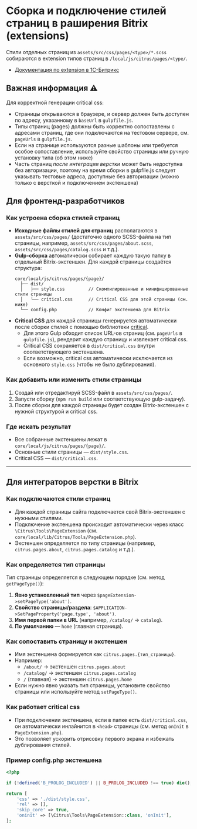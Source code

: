 # Сборка и подключение стилей страниц в раширения Bitrix (extensions)

Стили отделных страниц из `assets/src/css/pages/<type>/*.scss` собираются в extension типов страниц в `/local/js/citrus/pages/<type/`. 

- [Документация по extension в 1С-Битрикс](https://dev.1c-bitrix.ru/learning/course/index.php?COURSE_ID=43&LESSON_ID=11981)

## Важная информация ⚠️

Для корректной генерации critical css:

- Страницы открываются в браузере, и сервер должен быть доступен по адресу, указанному в `baseUrl` в `gulpfile.js`.
- Типы страниц (pages) должны быть корректно сопоставлены с адресами страниц, где они подключаются на тестовом сервере, см. `pageUrls` в `gulpfile.js`.
- Если на странице используются разные шаблоны или требуется особое сопоставление, используйте свойство страницы или ручную установку типа (об этом ниже)
- Часть страниц *после интеграции верстки* может быть недоступна без авторизации, поэтому на время сборки в gulpfile.js следует указывать тестовые адреса, доступные без авторизации (можно только с версткой и подключением экстеншена) 

## Для фронтенд-разработчиков

### Как устроена сборка стилей страниц

- **Исходные файлы стилей для страниц** располагаются в `assets/src/css/pages/` (достаточно одного SCSS-файла на тип страницы, например, `assets/src/css/pages/about.scss`, `assets/src/css/pages/catalog.scss` и т.д.).
- **Gulp-сборка** автоматически собирает каждую такую папку в отдельный Bitrix-экстеншен. Для каждой страницы создаётся структура:
  ```
  core/local/js/citrus/pages/{page}/
    ├── dist/
    │   ├── style.css         // Скомпилированные и минифицированные стили страницы
    │   └── critical.css      // Critical CSS для этой страницы (см. ниже)
    └── config.php            // Конфиг экстеншена для Bitrix
  ```
- **Critical CSS** для каждой страницы генерируется автоматически после сборки стилей с помощью библиотеки [critical](https://www.npmjs.com/package/critical).
  - Для этого Gulp обходит список URL-ов страниц (см. `pageUrls` в `gulpfile.js`), рендерит каждую страницу и извлекает critical css.
  - Critical CSS сохраняется в `dist/critical.css` внутри соответствующего экстеншена.
  - Если возможно, critical css автоматически исключается из основного `style.css` (чтобы не было дублирования).

### Как добавить или изменить стили страницы

1. Создай или отредактируй SCSS-файл в `assets/src/css/pages/`.
2. Запусти сборку (`npm run build` или соответствующую gulp-задачу).
3. После сборки для каждой страницы будет создан Bitrix-экстеншен с нужной структурой и critical css.

### Где искать результат

- Все собранные экстеншены лежат в `core/local/js/citrus/pages/{page}/`.
- Основные стили страницы — `dist/style.css`.
- Critical CSS — `dist/critical.css`.

---

## Для интеграторов верстки в Bitrix

### Как подключаются стили страниц

- Для каждой страницы сайта подключается свой Bitrix-экстеншен с нужными стилями.
- Подключение экстеншена происходит автоматически через класс `\Citrus\Tools\PageExtension` (см. `core/local/lib/Citrus/Tools/PageExtension.php`).
- Экстеншен определяется по типу страницы (например, `citrus.pages.about`, `citrus.pages.catalog` и т.д.).

### Как определяется тип страницы

Тип страницы определяется в следующем порядке (см. метод `getPageType()`):
1. **Явно установленный тип** через `$pageExtension->setPageType('about')`.
2. **Свойство страницы/раздела**: `$APPLICATION->SetPageProperty('page.type', 'about')`.
3. **Имя первой папки в URL** (например, `/catalog/` → `catalog`).
4. **По умолчанию** — `home` (главная страница).

### Как сопоставить страницу и экстеншен

- Имя экстеншена формируется как `citrus.pages.{тип_страницы}`.
- Например:
  - `/about/` → экстеншен `citrus.pages.about`
  - `/catalog/` → экстеншен `citrus.pages.catalog`
  - `/` (главная) → экстеншен `citrus.pages.home`
- Если нужно явно указать тип страницы, установите свойство страницы или используйте метод `setPageType()`.

### Как работает critical css

- При подключении экстеншена, если в папке есть `dist/critical.css`, он автоматически инлайнится в `<head>` страницы (см. метод `onInit` в `PageExtension.php`).
- Это позволяет ускорить отрисовку первого экрана и избежать дублирования стилей.

### Пример config.php экстеншена

```php
<?php

if (!defined('B_PROLOG_INCLUDED') || B_PROLOG_INCLUDED !== true) die();

return [
    'css' => './dist/style.css',
    'rel' => [],
    'skip_core' => true,
    'oninit' => [\Citrus\Tools\PageExtension::class, 'onInit'],
];
```


